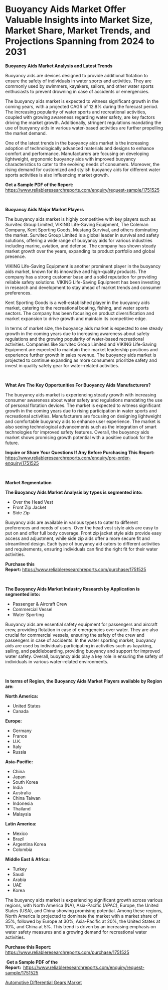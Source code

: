 <p><h1>Buoyancy Aids Market Offer Valuable Insights into Market Size, Market Share, Market Trends, and Projections Spanning from 2024 to 2031</h1></p><p><strong>Buoyancy Aids Market Analysis and Latest Trends</strong></p>
<p><p>Buoyancy aids are devices designed to provide additional flotation to ensure the safety of individuals in water sports and activities. They are commonly used by swimmers, kayakers, sailors, and other water sports enthusiasts to prevent drowning in case of accidents or emergencies.</p><p>The buoyancy aids market is expected to witness significant growth in the coming years, with a projected CAGR of 12.8% during the forecast period. The increasing popularity of water sports and recreational activities, coupled with growing awareness regarding water safety, are key factors driving the market growth. Additionally, stringent regulations mandating the use of buoyancy aids in various water-based activities are further propelling the market demand.</p><p>One of the latest trends in the buoyancy aids market is the increasing adoption of technologically advanced materials and designs to enhance comfort and performance. Manufacturers are focusing on developing lightweight, ergonomic buoyancy aids with improved buoyancy characteristics to cater to the evolving needs of consumers. Moreover, the rising demand for customized and stylish buoyancy aids for different water sports activities is also influencing market growth.</p></p>
<p><strong>Get a Sample PDF of the Report:&nbsp;</strong> <a href="https://www.reliableresearchreports.com/enquiry/request-sample/1751525">https://www.reliableresearchreports.com/enquiry/request-sample/1751525</a></p>
<p>&nbsp;</p>
<p><strong>Buoyancy Aids Major Market Players</strong></p>
<p><p>The buoyancy aids market is highly competitive with key players such as Survitec Group Limited, VIKING Life-Saving Equipment, The Coleman Company, Kent Sporting Goods, Mustang Survival, and others dominating the market. Survitec Group Limited is a global leader in survival and safety solutions, offering a wide range of buoyancy aids for various industries including marine, aviation, and defense. The company has shown steady market growth over the years, expanding its product portfolio and global presence.</p><p>VIKING Life-Saving Equipment is another prominent player in the buoyancy aids market, known for its innovative and high-quality products. The company has a strong customer base and a solid reputation for providing reliable safety solutions. VIKING Life-Saving Equipment has been investing in research and development to stay ahead of market trends and consumer preferences.</p><p>Kent Sporting Goods is a well-established player in the buoyancy aids market, catering to the recreational boating, fishing, and water sports sectors. The company has been focusing on product diversification and market expansion to drive growth and maintain its competitive edge.</p><p>In terms of market size, the buoyancy aids market is expected to see steady growth in the coming years due to increasing awareness about safety regulations and the growing popularity of water-based recreational activities. Companies like Survitec Group Limited and VIKING Life-Saving Equipment are expected to maintain their market leadership positions and experience further growth in sales revenue. The buoyancy aids market is projected to continue expanding as more consumers prioritize safety and invest in quality safety gear for water-related activities.</p></p>
<p>&nbsp;</p>
<p><strong>What Are The Key Opportunities For Buoyancy Aids Manufacturers?</strong></p>
<p><p>The buoyancy aids market is experiencing steady growth with increasing consumer awareness about water safety and regulations mandating the use of personal flotation devices. The market is expected to witness significant growth in the coming years due to rising participation in water sports and recreational activities. Manufacturers are focusing on designing lightweight and comfortable buoyancy aids to enhance user experience. The market is also seeing technological advancements such as the integration of smart technologies for improved safety features. Overall, the buoyancy aids market shows promising growth potential with a positive outlook for the future.</p></p>
<p><strong>Inquire or Share Your Questions If Any Before Purchasing This Report:</strong> <a href="https://www.reliableresearchreports.com/enquiry/pre-order-enquiry/1751525">https://www.reliableresearchreports.com/enquiry/pre-order-enquiry/1751525</a></p>
<p>&nbsp;</p>
<p><strong>Market Segmentation</strong></p>
<p><strong>The Buoyancy Aids Market Analysis by types is segmented into:</strong></p>
<p><ul><li>Over the Head Vest</li><li>Front Zip Jacket</li><li>Side Zip</li></ul></p>
<p><p>Buoyancy aids are available in various types to cater to different preferences and needs of users. Over the head vest style aids are easy to put on and offer full body coverage. Front zip jacket style aids provide easy access and adjustment, while side zip aids offer a more secure fit and streamlined design. Each type of buoyancy aid caters to different activities and requirements, ensuring individuals can find the right fit for their water activities.</p></p>
<p><strong>Purchase this Report:&nbsp;</strong><a href="https://www.reliableresearchreports.com/purchase/1751525">https://www.reliableresearchreports.com/purchase/1751525</a></p>
<p>&nbsp;</p>
<p><strong>The Buoyancy Aids Market Industry Research by Application is segmented into:</strong></p>
<p><ul><li>Passenger & Aircraft Crew</li><li>Commercial Vessel</li><li>Water Sporting</li></ul></p>
<p><p>Buoyancy aids are essential safety equipment for passengers and aircraft crew, providing flotation in case of emergencies over water. They are also crucial for commercial vessels, ensuring the safety of the crew and passengers in case of accidents. In the water sporting market, buoyancy aids are used by individuals participating in activities such as kayaking, sailing, and paddleboarding, providing buoyancy and support for improved water safety. Overall, buoyancy aids play a key role in ensuring the safety of individuals in various water-related environments.</p></p>
<p>&nbsp;</p>
<p><strong>In terms of Region, the Buoyancy Aids Market Players available by Region are:</strong></p>
<p>
    <p> <strong> North America: </strong>
        <ul>
            <li>United States</li>
            <li>Canada</li>
        </ul>
        </p> 
    <p> <strong> Europe: </strong>
        <ul>
            <li>Germany</li>
            <li>France</li>
            <li>U.K.</li>
            <li>Italy</li>
            <li>Russia</li>
        </ul>
        </p> 
    <p> <strong> Asia-Pacific: </strong>
        <ul>
            <li>China</li>
            <li>Japan</li>
            <li>South Korea</li>
            <li>India</li>
            <li>Australia</li>
            <li>China Taiwan</li>
            <li>Indonesia</li>
            <li>Thailand</li>
            <li>Malaysia</li>
        </ul>
        </p> 
    <p> <strong> Latin America: </strong>
        <ul>
            <li>Mexico</li>
            <li>Brazil</li>
            <li>Argentina Korea</li>
            <li>Colombia</li>
        </ul>
        </p> 
    <p> <strong> Middle East & Africa: </strong>
        <ul>
            <li>Turkey</li>
            <li>Saudi</li>
            <li>Arabia</li>
            <li>UAE</li>
            <li>Korea</li>
        </ul>
    </p>
    </p>
<p><p>The buoyancy aids market is experiencing significant growth across various regions, with North America (NA), Asia-Pacific (APAC), Europe, the United States (USA), and China showing promising potential. Among these regions, North America is projected to dominate the market with a market share of 35%, followed by Europe at 30%, Asia-Pacific at 20%, the United States at 10%, and China at 5%. This trend is driven by an increasing emphasis on water safety measures and a growing demand for recreational water activities.</p></p>
<p><strong>Purchase this Report: </strong><a href="https://www.reliableresearchreports.com/purchase/1751525">https://www.reliableresearchreports.com/purchase/1751525</a></p>
<p>&nbsp;<strong>Get a Sample PDF of the Report:&nbsp;&nbsp;</strong><a href="https://www.reliableresearchreports.com/enquiry/request-sample/1751525">https://www.reliableresearchreports.com/enquiry/request-sample/1751525</a></p>
<p><strong></strong></p>
<p><p><a href="https://summer-dogwood-3e9.notion.site/Automotive-Differential-Gears-Market-with-the-goal-of-estimating-the-market-size-and-future-growth-p-487b5fb471a64f3ca13856532f3015ce">Automotive Differential Gears Market</a></p></p>